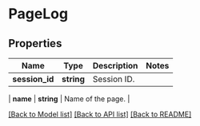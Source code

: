 # PageLog

## Properties
Name | Type | Description | Notes
------------ | ------------- | ------------- | -------------
**session_id** | **string** | Session ID.
 | 
**name** | **string** | Name of the page.
 | 

[[Back to Model list]](../README.md#documentation-for-models) [[Back to API list]](../README.md#documentation-for-api-endpoints) [[Back to README]](../README.md)

